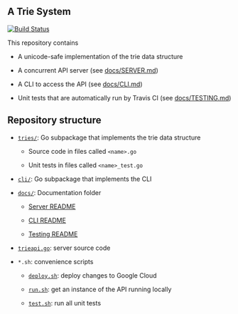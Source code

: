 ## A Trie System

[![Build Status](https://www.travis-ci.com/thomasbreydo/trieapi.svg?token=LeqszHew9vryiRmRN9P8&branch=main)](https://www.travis-ci.com/thomasbreydo/trieapi)

This repository contains

- A unicode-safe implementation of the trie data structure

- A concurrent API server (see [docs/SERVER.md]())

- A CLI to access the API (see [docs/CLI.md]())

- Unit tests that are automatically run by Travis CI
  (see [docs/TESTING.md]())

## Repository structure

- [`tries/`](tries): Go subpackage that implements the trie data structure

  - Source code in files called `<name>.go`
  
  - Unit tests in files called `<name>_test.go`

- [`cli/`](cli): Go subpackage that implements the CLI

- [`docs/`](docs): Documentation folder

  - [Server README](docs/SERVER.md)
    
  - [CLI README](docs/CLI.md)
    
  - [Testing README](docs/TESTING.md)

- [`trieapi.go`](trieapi.go): server source code

- `*.sh`: convenience scripts

  - [`deploy.sh`](deploy.sh): deploy changes to Google Cloud
  
  - [`run.sh`](run.sh): get an instance of the API running locally 
  
  - [`test.sh`](test.sh): run all unit tests